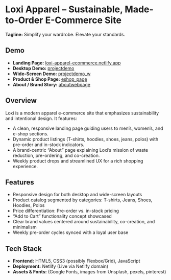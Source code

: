 # Loxi Apparel – Sustainable, Made-to-Order E-Commerce Site

**Tagline:** Simplify your wardrobe. Elevate your standards.

## Demo

- **Landing Page:** [loxi-apparel-ecommerce.netlify.app](https://loxi-apparel-ecommerce.netlify.app/)
- **Desktop Demo:** [projectdemo](https://loxi-apparel-ecommerce.netlify.app/projectdemo)
- **Wide-Screen Demo:** [projectdemo_w](https://loxi-apparel-ecommerce.netlify.app/projectdemo_w)
- **Product & Shop Page:** [eshop_page](https://loxi-apparel-ecommerce.netlify.app/eshop_page)
- **About / Brand Story:** [aboutwebpage](https://loxi-apparel-ecommerce.netlify.app/aboutwebpage)

## Overview

Loxi is a modern apparel e-commerce site that emphasizes sustainability and intentional design. It features:

- A clean, responsive landing page guiding users to men’s, women’s, and e-shop sections.
- Dynamic product listings (T-shirts, hoodies, shoes, jeans, polos) with pre-order and in-stock indicators.
- A brand-centric “About” page explaining Loxi’s mission of waste reduction, pre-ordering, and co-creation.
- Weekly product drops and streamlined UX for a rich shopping experience.

## Features

- Responsive design for both desktop and wide-screen layouts
- Product catalog segmented by categories: T-shirts, Jeans, Shoes, Hoodies, Polos
- Price differentiation: Pre-order vs. in-stock pricing
- “Add to Cart” functionality concept showcased
- Clear brand values centered around sustainability, co-creation, and minimalism
- Weekly pre-order cycles synced with a loyal user base

## Tech Stack

- **Frontend:** HTML5, CSS3 (possibly Flexbox/Grid), JavaScript
- **Deployment:** Netlify (Live via Netlify domain)
- **Assets & Fonts:** (Google Fonts, images from Unsplash, pexels, pinterest)
